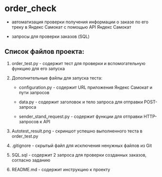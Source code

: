 ﻿# order_check

- автоматизация проверки получения информации о заказе по его треку в Яндекс Самокат с помощью API Яндекс Самокат

- запросы для проверки заказов (SQL)

## Список файлов проекта:

1. order_test.py - содержит тест для проверки и вспомогательную функцию для его запуска

2. Дополнительные файлы для запуска теста:

    * configuration.py - содержит URL приложения Яндекс Самокат и пути запросов

    * data.py - содержит заголовок и тело запроса для отправки POST-запроса

    * sender_stand_request.py - содержит функции для отправки HTTP-запросов к API

3. Autotest_result.png - скриншот успешно выполненного теста в order_test.py

4. .gitignore - скрытый файл для исключения ненужных файлов из Git

5. SQL.sql - содержит 2 запроса для проверки созданных заказов, согласно заданию

6. README.md - содержит инструкцию к проекту